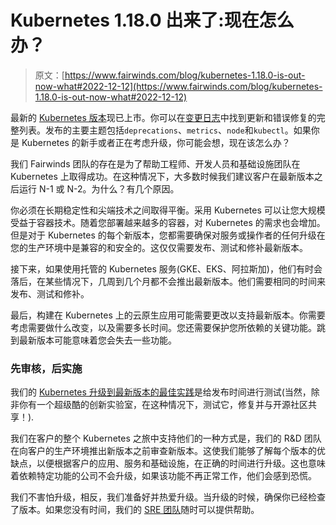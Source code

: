 # Kubernetes 1.18.0 出来了:现在怎么办？

> 原文：[https://www.fairwinds.com/blog/kubernetes-1.18.0-is-out-now-what#2022-12-12](https://www.fairwinds.com/blog/kubernetes-1.18.0-is-out-now-what#2022-12-12)

 最新的 [Kubernetes 版本](https://github.com/kubernetes/kubernetes/blob/master/CHANGELOG/CHANGELOG-1.18.md)现已上市。你可以在[变更日志](https://github.com/kubernetes/kubernetes/blob/master/CHANGELOG/CHANGELOG-1.18.md#changes-by-kind)中找到更新和错误修复的完整列表。发布的主要主题包括`deprecations`、`metrics`、`node`和`kubectl`。如果你是 Kubernetes 的新手或者正在考虑升级，你可能会想，现在该怎么办？

我们 Fairwinds 团队的存在是为了帮助工程师、开发人员和基础设施团队在 Kubernetes 上取得成功。在这种情况下，大多数时候我们建议客户在最新版本之后运行 N-1 或 N-2。为什么？有几个原因。

你必须在长期稳定性和尖端技术之间取得平衡。采用 Kubernetes 可以让您大规模受益于容器技术。随着您部署越来越多的容器，对 Kubernetes 的需求也会增加。但是对于 Kubernetes 的每个新版本，您都需要确保对服务或操作者的任何升级在您的生产环境中是兼容的和安全的。这仅仅需要发布、测试和修补最新版本。

接下来，如果使用托管的 Kubernetes 服务(GKE、EKS、阿拉斯加)，他们有时会落后，在某些情况下，几周到几个月都不会推出最新版本。他们需要相同的时间来发布、测试和修补。

最后，构建在 Kubernetes 上的云原生应用可能需要更改以支持最新版本。你需要考虑需要做什么改变，以及需要多长时间。您还需要保护您所依赖的关键功能。跳到最新版本可能意味着您会失去一些功能。

### **先审核，后实施**

我们的 [Kubernetes 升级到最新版本的最佳实践](https://www.fairwinds.com/kubernetes-best-practices-comprehensive-white-paper)是给发布时间进行测试(当然，除非你有一个超级酷的创新实验室，在这种情况下，测试它，修复并与开源社区共享！).

我们在客户的整个 Kubernetes 之旅中支持他们的一种方式是，我们的 R&D 团队在向客户的生产环境推出新版本之前审查新版本。这使我们能够了解每个版本的优缺点，以便根据客户的应用、服务和基础设施，在正确的时间进行升级。这也意味着依赖特定功能的公司不会升级，如果该功能不再正常工作，他们会感到恐慌。

我们不害怕升级，相反，我们准备好并热爱升级。当升级的时候，确保你已经检查了版本。如果您没有时间，我们的 [SRE 团队](https://www.fairwinds.com/contact-us)随时可以提供帮助。